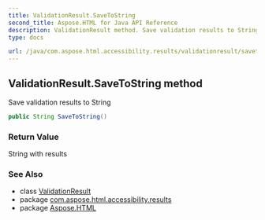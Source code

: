 ```yaml
---
title: ValidationResult.SaveToString
second_title: Aspose.HTML for Java API Reference
description: ValidationResult method. Save validation results to String
type: docs

url: /java/com.aspose.html.accessibility.results/validationresult/savetoString/
---
```

## ValidationResult.SaveToString method

Save validation results to String

```java
public String SaveToString()
```

### Return Value

String with results

### See Also

* class [ValidationResult](../)
* package [com.aspose.html.accessibility.results](../../../com.aspose.html.accessibility.results/)
* package [Aspose.HTML](../../../)
